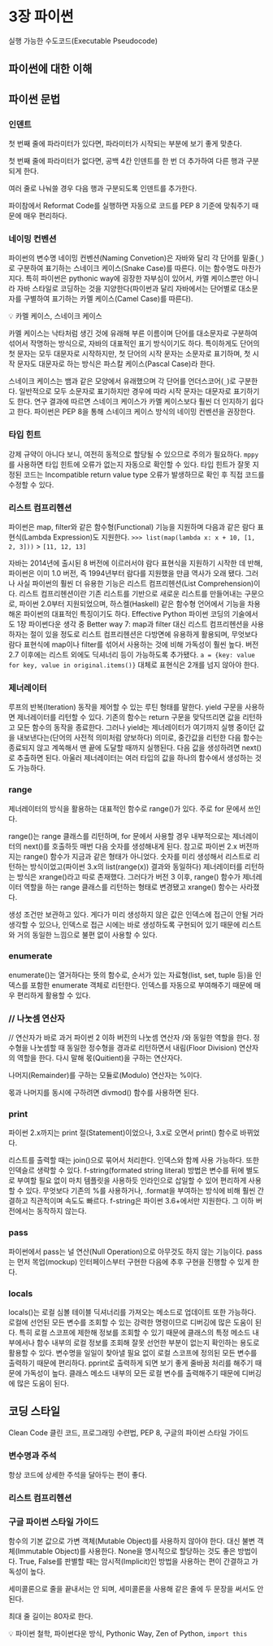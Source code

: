 # 3장 파이썬
실행 가능한 수도코드(Executable Pseudocode)

## 파이썬에 대한 이해

## 파이썬 문법

### 인덴트
첫 번째 줄에 파라미터가 있다면, 파라미터가 시작되는 부분에 보기 좋게 맞춘다.

첫 번째 줄에 파라미터가 없다면, 공백 4칸 인덴트를 한 번 더 추가하여 다른 행과 구분되게 한다.

여러 줄로 나눠쓸 경우 다음 행과 구분되도록 인덴트를 추가한다.

파이참에서 Reformat Code를 실행하면 자동으로 코드를 PEP 8 기준에 맞춰주기 때문에 매우 편리하다.

### 네이밍 컨벤션
파이썬의 변수명 네이밍 컨벤션(Naming Convetion)은 자바와 달리 각 단어를 밑줄(`_`)로 구분하여 표기하는 스네이크 케이스(Snake Case)를 따른다. 이는 함수명도 마찬가지다. 특히 파이썬은 pythonic way에 굉장한 자부심이 있어서, 카멜 케이스뿐만 아니라 자바 스타일로 코딩하는 것을 지양한다(파이썬과 달리 자바에서는 단어별로 대소문자를 구별하여 표기하는 카멜 케이스(Camel Case)를 따른다).

:bulb: 카멜 케이스, 스네이크 케이스

카멜 케이스는 낙타처럼 생긴 것에 유래해 부른 이름이며 단어를 대소문자로 구분하여 섞어서 작명하는 방식으로, 자바의 대표적인 표기 방식이기도 하다. 특이하게도 단어의 첫 문자는 모두 대문자로 시작하지만, 첫 단어의 시작 문자는 소문자로 표기하며, 첫 시작 문자도 대문자로 하는 방식은 파스칼 케이스(Pascal Case)라 한다.

스네이크 케이스는 뱀과 같은 모양에서 유래했으며 각 단어를 언더스코어(`_`)로 구분한다. 일반적으로 모두 소문자로 표기하지만 경우에 따라 시작 문자는 대문자로 표기하기도 한다. 연구 결과에 따르면 스네이크 케이스가 카멜 케이스보다 훨씬 더 인지하기 쉽다고 한다. 파이썬은 PEP 8을 통해 스네이크 케이스 방식의 네이밍 컨벤션을 권장한다.

### 타입 힌트

강제 규약이 아니다 보니, 여전히 동적으로 할당될 수 있으므로 주의가 필요하다. `mppy`를 사용하면 타입 힌트에 오류가 없는지 자동으로 확인할 수 있다. 타입 힌트가 잘못 지정된 코드는 Incompatible return value type 오류가 발생하므로 확인 후 직접 코드를 수정할 수 있다.

### 리스트 컴프리헨션

파이썬은 map, filter와 같은 함수형(Functional) 기능을 지원하며 다음과 같은 람다 표현식(Lambda Expression)도 지원한다. `>>> list(map(lambda x: x + 10, [1, 2, 3]))` > `[11, 12, 13]`

자바는 2014년에 출시된 8 버전에 이르러서야 람다 표현식을 지원하기 시작한 데 반해, 파이썬은 이미 1.0 버전, 즉 1994년부터 람다를 지원했을 만큼 역사가 오래 됐다. 그러나 사실 파이썬의 훨씬 더 유용한 기능은 리스트 컴프리헨션(List Comprehension)이다. 리스트 컴프리헨션이란 기존 리스트를 기반으로 새로운 리스트를 만들어내는 구문으로, 파이썬 2.0부터 지원되었으며, 하스켈(Haskell) 같은 함수형 언어에서 기능을 차용해온 파이썬의 대표적인 특징이기도 하다. Effective Python 파이썬 코딩의 기술에서도 1장 파이썬다운 생각 중 Better way 7: map과 filter 대신 리스트 컴프리헨션을 사용하자는 절이 있을 정도로 리스트 컴프리헨션은 다방면에 유용하게 활용되며, 무엇보다 람다 표현식에 map이나 filter를 섞어서 사용하는 것에 비해 가독성이 훨씬 높다. 버전 2.7 이후에는 리스트 외에도 딕셔너리 등이 가능하도록 추가됐다. `a = {key: value for key, value in original.items()}` 대체로 표현식은 2개를 넘지 않아야 한다.

### 제너레이터
루프의 반복(Iteration) 동작을 제어할 수 있는 루틴 형태를 말한다. yield 구문을 사용하면 제너레이터를 리턴할 수 있다. 기존의 함수는 return 구문을 맞닥뜨리면 값을 리턴하고 모든 함수의 동작을 종료한다. 그러나 yield는 제너레이터가 여기까지 실행 중이던 값을 내보낸다는(단어의 사전적 의미처럼 양보하다) 의미로, 중간값을 리턴한 다음 함수는 종료되지 않고 계쏙해서 맨 끝에 도달할 때까지 실행된다. 다음 값을 생성하려면 next()로 추출하면 된다. 아울러 제너레이터는 여러 타입의 값을 하나의 함수에서 생성하는 것도 가능하다.

### range
제너레이터의 방식을 활용하는 대표적인 함수로 range()가 있다. 주로 for 문에서 쓰인다.

range()는 range 클래스를 리턴하며, for 문에서 사용할 경우 내부적으로는 제너레이터의 next()를 호출하듯 매번 다음 숫자를 생성해내게 된다. 참고로 파이썬 2.x 버전까지는 range() 함수가 지금과 같은 형태가 아니었다. 숫자를 미리 생성해서 리스트로 리턴하는 방식이었고(파이썬 3.x의 list(range(x)) 결과와 동일하다) 제너레이터를 리턴하는 방식은 xrange()라고 따로 존재했다. 그러다가 버전 3 이후, range() 함수가 제너레이터 역할을 하는 range 클래스를 리턴하는 형태로 변경됐고 xrange() 함수는 사라졌다.

생성 조건만 보관하고 있다. 게다가 미리 생성하지 않은 값은 인덱스에 접근이 안될 거라 생각할 수 있으나, 인덱스로 접근 시에는 바로 생성하도록 구현되어 있기 때문에 리스트와 거의 동일한 느낌으로 불편 없이 사용할 수 있다. 

### enumerate
enumerate()는 열거하다는 뜻의 함수로, 순서가 있는 자료형(list, set, tuple 등)을 인덱스를 포함한 enumerate 객체로 리턴한다. 인덱스를 자동으로 부여해주기 때문에 매우 편리하게 활용할 수 있다.

### // 나눗셈 연산자
// 연산자가 바로 과거 파이썬 2 이하 버전의 나눗셈 연산자 /와 동일한 역할을 한다. 정수형을 나눗셈할 때 동일한 정수형을 경과로 리턴하면서 내림(Floor Division) 연산자의 역할을 한다. 다시 말해 몫(Quitient)을 구하는 연산자다. 

나머지(Remainder)를 구하는 모듈로(Modulo) 연산자는 %이다.

몫과 나머지를 동시에 구하려면 divmod() 함수를 사용하면 된다.

### print
파이썬 2.x까지는 print 절(Statement)이었으나, 3.x로 오면서 print() 함수로 바뀌었다.

리스트를 출력할 때는 join()으로 묶어서 처리한다. 인덱스와 함께 사용 가능하다. 또한 인덱슬르 생략할 수 있다. f-string(formated string literal) 방법은 변수를 뒤에 별도로 부여할 필요 없이 마치 템플릿을 사용하듯 인라인으로 삽일할 수 있어 편리하게 사용할 수 있다. 무엇보다 기존의 %를 사용하거나, .format을 부여하는 방식에 비해 훨씬 간결하고 직관적이며 속도도 빠르다. f-string은 파이썬 3.6+에서만 지원한다. 그 이하 버전에서는 동작하지 않는다.

### pass
파이썬에서 pass는 널 연산(Null Operation)으로 아무것도 하지 않는 기능이다. pass는 먼저 목업(mockup) 인터페이스부터 구현한 다음에 추후 구현을 진행할 수 있게 한다.

### locals
locals()는 로컬 심볼 테이블 딕셔너리를 가져오는 메소드로 업데이트 또한 가능하다. 로컬에 선언된 모든 변수를 조회할 수 있는 강력한 명령이므로 디버깅에 많은 도움이 된다. 특히 로컬 스코프에 제한해 정보를 조회할 수 있기 때문에 클래스의 특정 메소드 내부에서나 함수 내부의 로컬 정보를 조회해 잘못 선언한 부분이 없는지 확인하는 용도로 활용할 수 있다. 변수명을 일일이 찾아낼 필요 없이 로컬 스코프에 정의된 모든 변수를 출력하기 때문에 편리하다. pprint로 출력하게 되면 보기 좋게 줄바꿈 처리를 해주기 때문에 가독성이 높다. 클래스 메소드 내부의 모든 로컬 변수를 출력해주기 때문에 디버깅에 많은 도움이 된다.

## 코딩 스타일
Clean Code 클린 코드, 프로그래밍 수련법, PEP 8, 구글의 파이썬 스타일 가이드

### 변수명과 주석
항상 코드에 상세한 주석을 달아두는 편이 좋다.

### 리스트 컴프리헨션

### 구글 파이썬 스타일 가이드
함수의 기본 값으로 가변 객체(Mutable Object)를 사용하지 않아야 한다. 대신 불변 객체(Immutable Object)를 사용한다. None을 명시적으로 할당하는 것도 좋은 방법이다. True, False를 판별할 때는 암시적(Implicit)인 방법을 사용하는 편이 간결하고 가독성이 높다.

세미콜론으로 줄을 끝내서는 안 되며, 세미콜론을 사용해 같은 줄에 두 문장을 써서도 안 된다.

최대 줄 길이는 80자로 한다. 

:bulb: 파이썬 철학, 파이썬다운 방식, Pythonic Way, Zen of Python, `import this`
